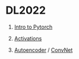 # DL2022

1. [Intro to Pytorch](https://colab.research.google.com/github/emmanueliarussi/DL2022/blob/master/tutorial_1/Introduction_to_PyTorch_assignments.ipynb)

2. [Activations](https://colab.research.google.com/github/emmanueliarussi/DL2022/blob/master/tutorial_2/Activation_Functions_assignments.ipynb)

3. [Autoencoder](https://colab.research.google.com/github/emmanueliarussi/DL2022/blob/master/tutorial_3/autoencoder_assignments.ipynb) / [ConvNet](https://colab.research.google.com/github/emmanueliarussi/DL2022/blob/master/tutorial_3/convolutional_network_assignments.ipynb)